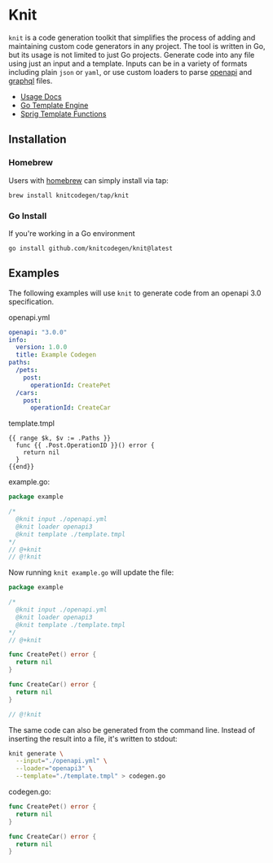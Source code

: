 # Knit

`knit` is a code generation toolkit that simplifies the process of adding and maintaining custom code generators in any project. The tool is written in Go, but its usage is not limited to just Go projects. Generate code into any file using just an input and a template. Inputs can be in a variety of formats including plain `json` or `yaml`, or use custom loaders to parse [openapi](https://swagger.io/specification/) and [graphql](https://graphql.org/) files. 

- [Usage Docs](https://github.com/knitcodegen/knit/blob/develop/docs/usage.md)
- [Go Template Engine](https://pkg.go.dev/text/template)
- [Sprig Template Functions](https://github.com/Masterminds/sprig)


## Installation
### Homebrew
Users with [homebrew](https://brew.sh/) can simply install via tap:
```shell
brew install knitcodegen/tap/knit
```

### Go Install
If you're working in a Go environment
```
go install github.com/knitcodegen/knit@latest
```

## Examples
The following examples will use `knit` to generate code from an openapi 3.0 specification.

openapi.yml
```yml
openapi: "3.0.0"
info:
  version: 1.0.0
  title: Example Codegen
paths:
  /pets:
    post:
      operationId: CreatePet
  /cars:
    post:
      operationId: CreateCar
```
template.tmpl
```tmpl
{{ range $k, $v := .Paths }} 
  func {{ .Post.OperationID }}() error {
    return nil
  }
{{end}}  
```
example.go:
```go
package example

/*
  @knit input ./openapi.yml
  @knit loader openapi3
  @knit template ./template.tmpl 
*/
// @+knit
// @!knit
```

Now running `knit example.go` will update the file:
```go
package example

/*
  @knit input ./openapi.yml
  @knit loader openapi3
  @knit template ./template.tmpl 
*/
// @+knit

func CreatePet() error {
  return nil
}

func CreateCar() error {
  return nil
}

// @!knit
```

The same code can also be generated from the command line. Instead of inserting the result into a file, it's written to stdout:
```sh
knit generate \
  --input="./openapi.yml" \
  --loader="openapi3" \
  --template="./template.tmpl" > codegen.go
```
codegen.go:
```go
func CreatePet() error {
  return nil
}

func CreateCar() error {
  return nil
}
```